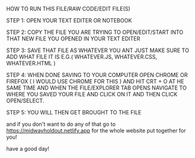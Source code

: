 HOW TO RUN THIS FILE/RAW CODE/EDIT FILE(S)

STEP 1: OPEN YOUR TEXT EDITER OR NOTEBOOK 

STEP 2: COPY THE FILE YOU ARE TRYING TO OPEN/EDIT/START INTO THAT NEW FILE YOU OPENED IN YOUR TEXT EDITER 

STEP 3: SAVE THAT FILE AS WHATEVER YOU ANT JUST MAKE SURE TO ADD WHAT FILE IT IS E.G.( WHATEVER.JS, WHATEVER.CSS, WHATEVER.HTML ) 

STEP 4: WHEN DONE SAVING TO YOUR COMPUTER OPEN CHROME OR FIREFOX ( I WOULD USE CHROME FOR THIS ) AND HIT CRT + O AT HE SAME TIME AND WHEN THE FILE/EXPLORER TAB OPENS NAVIGATE TO WHERE YOU SAVED YOUR FILE AND CLICK ON IT AND THEN CLICK OPEN/SELECT. 

STEP 5: YOU WILL THEN GET BROUGHT TO THE FILE

and if you don't want to do any of that go to https://midwayholdout.netlify.app for the whole website put together for you! 

have a good day!
